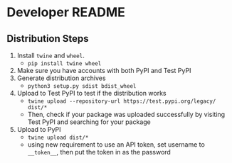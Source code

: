 # Developer README

## Distribution Steps

1. Install `twine` and `wheel`.
   - `pip install twine wheel`
2. Make sure you have accounts with both PyPI and Test PyPI
3. Generate distribution archives
   - `python3 setup.py sdist bdist_wheel`
4. Upload to Test PyPI to test if the distribution works
   - `twine upload --repository-url https://test.pypi.org/legacy/ dist/*`
   - Then, check if your package was uploaded successfully by visiting Test PyPI and searching for your package
5. Upload to PyPI
    - `twine upload dist/*`
    - using new requirement to use an API token, set username to `__token__`, then put the token in as the password
